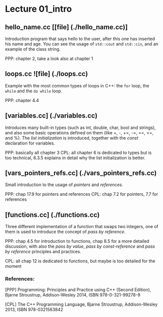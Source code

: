 # Lecture 01_intro




## hello_name.cc [[file] (./hello_name.cc)]

Introduction program that says hello to the user, after this one has
inserted his name and age. You can see the usage of `std::cout` and `std::cin`, and
an example of the class string.

PPP: chapter 2, take a look also at chapter 1




## loops.cc ![file] (./loops.cc)

Example with the most common types of loops in C++: the `for` loop, the `while` and
the `do while` loop.


PPP: chapter 4.4




## [variables.cc] (./variables.cc)

Introduces many built-in types (such as int, double, char, bool and strings), and
also some basic operations defined on them (like +, -, +=, -=, ==, <=, and %).
The *list initialization* is introduced, together with the *const* declaration for
variables.


PPP: basically all chapter 3
CPL: all chapter 6 is dedicated to types but is too technical, 6.3.5 explains
     in detail why the list initialization is better.



## [vars_pointers_refs.cc] (./vars_pointers_refs.cc)


Small introduction to the usage of *pointers* and *references*.

PPP: chap 17.9 for pointers and references
CPL: chap 7.2 for pointers, 7.7 for references





## [functions.cc] (./functions.cc)


Three different implementation of a function that swaps two integers, one of them is used to
introduce the concept of *pass by reference*.

PPP: chap 4.5 for introduction to functions, chap 8.5 for a more detailed discussion, with
also the *pass by value*, *pass by const-reference* and *pass by reference* principles and
practices.

CPL: all chap 12 is dedicated to functions, but maybe is too detailed for the moment









### References:

[PPP]  Programming: Principles and Practice using C++ (Second Edition), Bjarne Stroustrup, Addison-Wesley 2014, ISBN 978-0-321-99278-9

[CPL]  The C++ Programming Language, Bjarne Stroustrup, Addison-Wesley 2013, ISBN 978-0321563842
